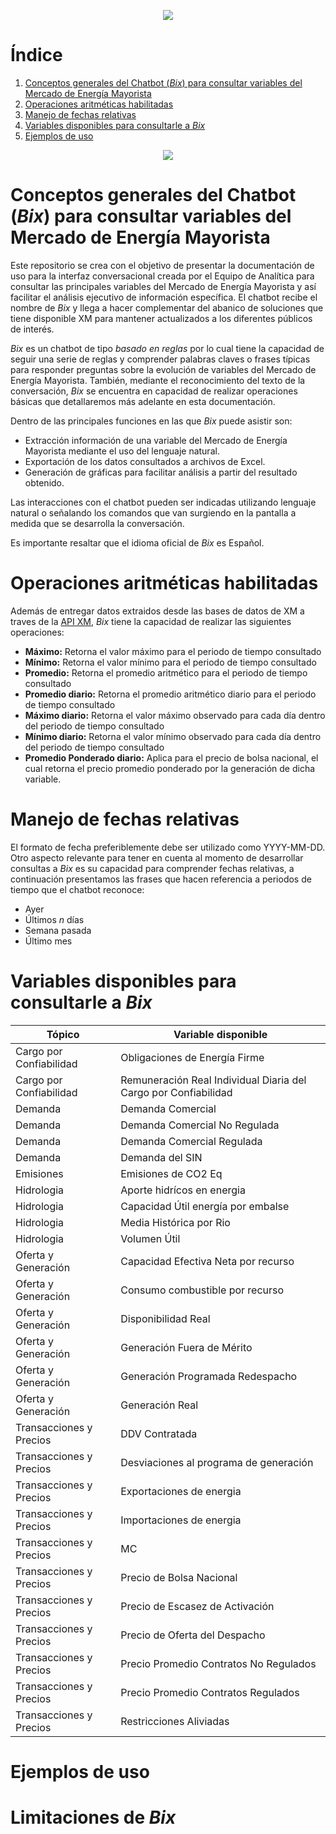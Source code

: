
<p align="center"> 
<img src="https://user-images.githubusercontent.com/69567089/132707858-021aeaf4-8cf9-44e9-b4d3-0350b60418de.png">
</p> 


# Índice
1. [Conceptos generales del Chatbot (_Bix_) para consultar variables del Mercado de Energía Mayorista](#section1)
2. [Operaciones aritméticas habilitadas](#section2)
4. [Manejo de fechas relativas](#section3)
5. [Variables disponibles para consultarle a _Bix_](#section4)
6. [Ejemplos de uso](#section5)


<p align="center"> 
<img src="https://user-images.githubusercontent.com/69567089/134450647-54c1e086-7069-4b6f-8cb3-8e79018fb882.png">
</p> 

<a id='section1'></a>
# Conceptos generales del Chatbot (_Bix_) para consultar variables del Mercado de Energía Mayorista
Este repositorio se crea con el objetivo de presentar la documentación de uso para la interfaz conversacional creada por el Equipo de Analítica para consultar las principales variables del Mercado de Energía Mayorista y así facilitar el análisis ejecutivo de información específica. El chatbot recibe el nombre de _Bix_ y llega a hacer complementar del abanico de soluciones que tiene disponible XM para mantener actualizados a los diferentes públicos de interés. 

_Bix_ es un chatbot de tipo _basado en reglas_ por lo cual tiene la capacidad de seguir una serie de reglas y comprender palabras claves o frases típicas para responder preguntas sobre la evolución de variables del Mercado de Energía Mayorista. También, mediante el reconocimiento del texto de la conversación, _Bix_ se encuentra en capacidad de realizar operaciones básicas que detallaremos más adelante en esta documentación.

Dentro de las principales funciones en las que _Bix_ puede asistir son:

* Extracción información de una variable del Mercado de Energía Mayorista mediante el uso del lenguaje natural.
* Exportación de los datos consultados a archivos de Excel.
* Generación de gráficas para facilitar análisis a partir del resultado obtenido.

Las interacciones con el chatbot pueden ser indicadas utilizando lenguaje natural o señalando los comandos que van surgiendo en la pantalla a medida que se desarrolla la conversación.

Es importante resaltar que el idioma oficial de _Bix_ es Español.

<a id='section2'></a>
# Operaciones aritméticas habilitadas

Además de entregar datos extraidos desde las bases de datos de XM a traves de la [API XM](https://github.com/EquipoAnaliticaXM/API_XM), _Bix_ tiene la capacidad de realizar las siguientes operaciones:

* **Máximo:** Retorna el valor máximo para el periodo de tiempo consultado
* **Mínimo:** Retorna el valor mínimo para el periodo de tiempo consultado
* **Promedio:** Retorna el promedio aritmético para el periodo de tiempo consultado
* **Promedio diario:** Retorna el promedio aritmético diario para el periodo de tiempo consultado
* **Máximo diario:** Retorna el valor máximo observado para cada día dentro del periodo de tiempo consultado
* **Mínimo diario:** Retorna el valor mínimo observado para cada día dentro del periodo de tiempo consultado
* **Promedio Ponderado diario:** Aplica para el precio de bolsa nacional, el cual retorna el precio promedio ponderado por la generación de dicha variable.

<a id='section3'></a>
# Manejo de fechas relativas

El formato de fecha preferiblemente debe ser utilizado como YYYY-MM-DD. Otro aspecto relevante para tener en cuenta al momento de desarrollar consultas a _Bix_ es su capacidad para comprender fechas relativas, a continuación presentamos las frases que hacen referencia a periodos de tiempo que el chatbot reconoce:

* Ayer
* Últimos _n_ días
* Semana pasada
* Último mes

<a id='section4'></a>
# Variables disponibles para consultarle a _Bix_

| Tópico                  | Variable disponible                                             |
|-------------------------|-----------------------------------------------------------------|
| Cargo por Confiabilidad | Obligaciones de Energía Firme                                   |
| Cargo por Confiabilidad | Remuneración Real Individual Diaria del Cargo por Confiabilidad |
| Demanda                 | Demanda Comercial                                               |
| Demanda                 | Demanda Comercial No Regulada                                   |
| Demanda                 | Demanda Comercial Regulada                                      |
| Demanda                 | Demanda del SIN                                                 |
| Emisiones               | Emisiones de CO2 Eq                                             |
| Hidrologia              | Aporte hidrícos en energia                                      |
| Hidrologia              | Capacidad Útil energía por embalse                              |
| Hidrologia              | Media Histórica por Rio                                         |
| Hidrologia              | Volumen Útil                                                    |
| Oferta y Generación     | Capacidad Efectiva Neta por recurso                             |
| Oferta y Generación     | Consumo combustible por recurso                                 |
| Oferta y Generación     | Disponibilidad Real                                             |
| Oferta y Generación     | Generación Fuera de Mérito                                      |
| Oferta y Generación     | Generación Programada Redespacho                                |
| Oferta y Generación     | Generación Real                                                 |
| Transacciones y Precios | DDV Contratada                                                  |
| Transacciones y Precios | Desviaciones al programa de generación                          |
| Transacciones y Precios | Exportaciones de energia                                        |
| Transacciones y Precios | Importaciones de energia                                        |
| Transacciones y Precios | MC                                                              |
| Transacciones y Precios | Precio de Bolsa Nacional                                        |
| Transacciones y Precios | Precio de Escasez de Activación                                 |
| Transacciones y Precios | Precio de Oferta del Despacho                                   |
| Transacciones y Precios | Precio Promedio Contratos No Regulados                          |
| Transacciones y Precios | Precio Promedio Contratos Regulados                             |
| Transacciones y Precios | Restricciones Aliviadas                                         |


<a id='section5'></a>
# Ejemplos de uso


<a id='section6'></a>
# Limitaciones de _Bix_


